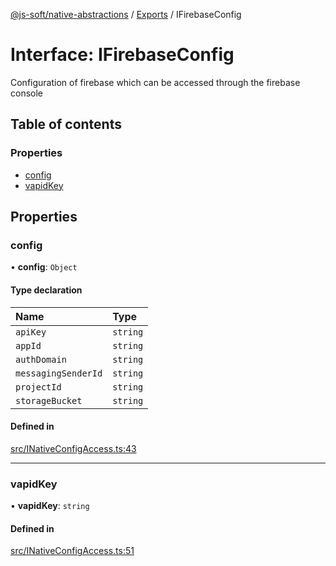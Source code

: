 [@js-soft/native-abstractions](../README.md) / [Exports](../modules.md) / IFirebaseConfig

# Interface: IFirebaseConfig

Configuration of firebase which can be accessed through the firebase console

## Table of contents

### Properties

-   [config](IFirebaseConfig.md#config)
-   [vapidKey](IFirebaseConfig.md#vapidkey)

## Properties

### config

• **config**: `Object`

#### Type declaration

| Name                | Type     |
| :------------------ | :------- |
| `apiKey`            | `string` |
| `appId`             | `string` |
| `authDomain`        | `string` |
| `messagingSenderId` | `string` |
| `projectId`         | `string` |
| `storageBucket`     | `string` |

#### Defined in

[src/INativeConfigAccess.ts:43](https://github.com/js-soft/ts-native-access/blob/2235f5c/packages/abstractions/src/INativeConfigAccess.ts#L43)

---

### vapidKey

• **vapidKey**: `string`

#### Defined in

[src/INativeConfigAccess.ts:51](https://github.com/js-soft/ts-native-access/blob/2235f5c/packages/abstractions/src/INativeConfigAccess.ts#L51)
